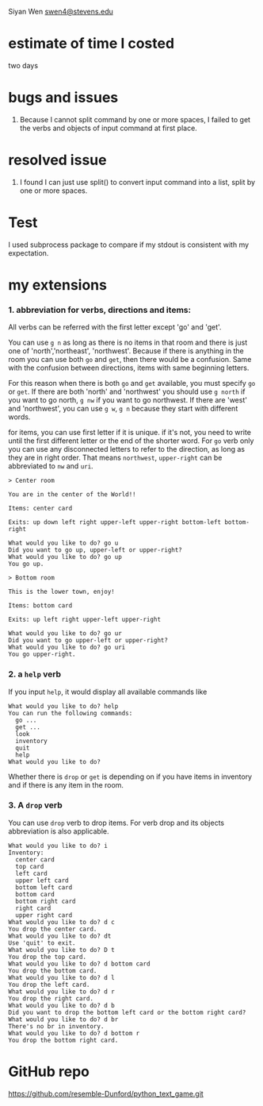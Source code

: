 Siyan Wen swen4@stevens.edu
# estimate of time I costed
two days
# bugs and issues
1. Because I cannot split command by one or more spaces, I failed to get the verbs and objects of input command at first place.


# resolved issue
1. I found I can just use split() to convert input command into a list, split by one or more spaces.

# Test
I used subprocess package to compare if my stdout is consistent with my expectation.

# my extensions

### 1. abbreviation for verbs, directions and items:

All verbs can be referred with the first letter except 'go' and 'get'.

You can use ```g n``` as long as there is no items in that room and there is just one of 'north','northeast', 'northwest'. Because if there is anything in the room you can use both ```go``` and ```get```, then there would be a confusion. Same with the confusion between directions, items with same beginning letters.

For this reason when there is both  ```go``` and ```get``` available, you must specify ```go``` or ```get```. 
If there are both 'north' and 'northwest' you should use ```g north``` if you want to go north, ```g nw``` if you want to go northwest. If there are 'west' and 'northwest', you can use ```g w```, ```g n``` because they start with different words.
 
for items, you can use first letter if it is unique. if it's not, you need to write until the first different letter or the end of the shorter word.
For ```go``` verb only you can use any disconnected letters to refer to the direction, as long as they are in right order. That means  ```northwest```, ```upper-right``` can be abbreviated to ```nw``` and ```uri```.
```angular2html
> Center room

You are in the center of the World!!

Items: center card

Exits: up down left right upper-left upper-right bottom-left bottom-right

What would you like to do? go u
Did you want to go up, upper-left or upper-right?
What would you like to do? go up
You go up.
```
```angular2html
> Bottom room

This is the lower town, enjoy!

Items: bottom card

Exits: up left right upper-left upper-right

What would you like to do? go ur
Did you want to go upper-left or upper-right?
What would you like to do? go uri
You go upper-right.
```
### 2. a ```help``` verb

If you input ```help```, it would display all available commands like
```angular2html
What would you like to do? help
You can run the following commands:
  go ...
  get ...
  look
  inventory
  quit
  help
What would you like to do?
```
Whether there is ```drop``` or ```get``` is depending on if you have items in inventory and if there is any item in the room.

### 3. A ```drop``` verb
You can use ```drop``` verb to drop items.
For verb drop and its objects abbreviation is also applicable.
```angular2html
What would you like to do? i
Inventory:
  center card
  top card
  left card
  upper left card
  bottom left card
  bottom card
  bottom right card
  right card
  upper right card
What would you like to do? d c
You drop the center card.
What would you like to do? dt
Use 'quit' to exit.
What would you like to do? D t
You drop the top card.
What would you like to do? d bottom card
You drop the bottom card.
What would you like to do? d l
You drop the left card.
What would you like to do? d r
You drop the right card.
What would you like to do? d b
Did you want to drop the bottom left card or the bottom right card?
What would you like to do? d br
There's no br in inventory.
What would you like to do? d bottom r
You drop the bottom right card.
```

# GitHub repo
https://github.com/resemble-Dunford/python_text_game.git
